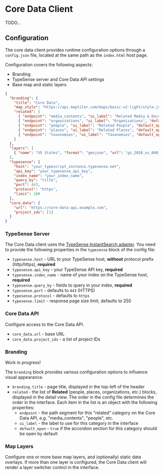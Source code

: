 # Core Data Client

TODO...

## Configuration

The core data client provides runtime configuration options through a `config.json` file, located at the same path as the `index.html` host page.

Configuration covers the following aspects:

- Branding
- TypeSense server and Core Data API settings
- Base map and static layers

```json
{
  "branding": {
    "title": "Core Data",
    "map_style": "https://api.maptiler.com/maps/basic-v2-light/style.json?key=<your_api_key>",
    "related": [
      { "endpoint": "media_contents", "ui_label": "Related Media & Documents", "default_open": false },
      { "endpoint": "organizations", "ui_label": "Organizations", "default_open": false },
      { "endpoint": "people", "ui_label": "Related People", "default_open": false },
      { "endpoint": "places", "ui_label": "Related Places", "default_open": false },
      { "endpoint": "taxonomies", "ui_label": "Taxonomies", "default_open": false }
    ]
  },
  "layers": [
    { "name": "US States", "format": "geojson", "url": "gz_2010_us_040_00_20m.json", "description": "Data from the United States Census Bureau. https://eric.clst.org/tech/usgeojson/" }
  ],
  "typesense": {
    "host": "your_typescript_instance.typesense.net",
    "api_key": "your_typesense_api_key",
    "index_name": "your_index_name",
    "query_by": "title",
    "port": 443,
    "protocol": "https",
    "limit": 100
  },
  "core_data": {
    "url": "https://core-data-api.example.com",
    "project_ids": [1]
  }
}
```

### TypeSense Server

The Core Data client uses the [TypeSense InstantSearch adapter](https://github.com/typesense/typesense-instantsearch-adapter). You need to provide the following
properties in the `typesense` block of the config file:

- `typesense.host` - URL to your TypeSense host, __without__ protocol prefix (http/https), __required__ 
- `typesense.api_key` - your TypeSense API key, __required__
- `typesense.index_name` - name of your index on the TypeSense host, __required__
- `typesense.query_by` - fields to query in your index, __required__
- `typesense.port` - defaults to `443` (HTTPS)
- `typesense.protocol` - defaults to `https` 
- `typesense.limit` - response page size limit, defaults to 250

### Core Data API

Configure access to the Core Data API.

- `core_data.url` - base URL
- `core_data.project_ids` - a list of project IDs

### Branding

Work in progress!

The `branding` block provides various configuration options to influence visual appearance.

- `branding.title` - page title, displayed in the top-left of the header
- `related` - the list of __Related__ (people, places, organizations, etc.) blocks, displayed in the detail view. The order in the config file 
  determines the order in the interface. Each item in the list is an object with the following properties:
  - `endpoint` - the path segment for this "related" category on the Core Data API, e.g. "media_contents", "people", etc.
  - `ui_label` - the label to use for this category in the interface
  - `default_open` - `true` if the accordion section for this category should be open by default

### Map Layers

Configure one or more base map layers, and (optionally) static data overlays. If more than one layer is configured, the Core Data client
will render a layer switcher control in the interface.



